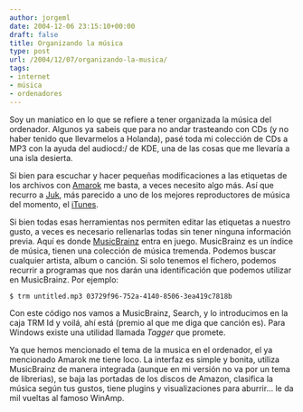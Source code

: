 ```yaml
---
author: jorgeml
date: 2004-12-06 23:15:10+00:00
draft: false
title: Organizando la música
type: post
url: /2004/12/07/organizando-la-musica/
tags:
- internet
- música
- ordenadores
---
```


Soy un maniatico en lo que se refiere a tener organizada la música del ordenador. Algunos ya sabeis que para no andar trasteando con CDs (y no haber tenido que llevarmelos a Holanda), pasé toda mi colección de CDs a MP3 con la ayuda del audiocd:/ de KDE, una de las cosas que me llevaría a una isla desierta.

Si bien para escuchar y hacer pequeñas modificaciones a las etiquetas de los archivos con [Amarok](http://amarok.kde.org) me basta, a veces necesito algo más. Así que recurro a [Juk](http://developer.kde.org/~wheeler/juk.html), más parecido a uno de los mejores reproductores de música del momento, el [iTunes](http://www.apple.com/es/itunes/).

Si bien todas esas herramientas nos permiten editar las etiquetas a nuestro gusto, a veces es necesario rellenarlas todas sin tener ninguna información previa. Aquí es donde [MusicBrainz](http://www.musicbrainz.org) entra en juego. MusicBrainz es un índice de música, tienen una colección de música tremenda. Podemos buscar cualquier artista, album o canción. Si solo tenemos el fichero, podemos recurrir a programas que nos darán una identificación que podemos utilizar en MusicBrainz. Por ejemplo:

`
$ trm untitled.mp3
03729f96-752a-4140-8506-3ea419c7818b
`

Con este código nos vamos a MusicBrainz, Search, y lo introducimos en la caja TRM Id y voilá, ahí está (premio al que me diga que canción es). Para Windows existe una utilidad llamada _Tagger_ que promete.

Ya que hemos mencionado el tema de la musica en el ordenador, el ya mencionado Amarok me tiene loco. La interfaz es simple y bonita, utiliza MusicBrainz de manera integrada (aunque en mi versión no va por un tema de librerias), se baja las portadas de los discos de Amazon, clasifica la música según tus gustos, tiene plugins y visualizaciones para aburrir... le da mil vueltas al famoso WinAmp.

